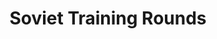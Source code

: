 ---
title: Soviet Training Rounds
type: round
recordings:
-   text: Dobrynya's perspective (Round 1)
    url: https://www.youtube.com/watch?v=G65j-keGFgo
-   text: Kwon's perspective (Round 1)
    url: https://www.youtube.com/watch?v=q5cg3hZweHQ
-   text: Kwon's perspective (Round 2)
    url: https://www.youtube.com/watch?v=tJScPONbapw
-   text: Kwon's perspective (Round 3)
    url: https://www.youtube.com/watch?v=71otxT7Ib8k
synopsis: There were several rounds for the Soviet soldiers to get acclimated to the mechanics in 35 Below, and some of them recorded these rounds.
gallery: "/rounds/gallery/soviet"
---